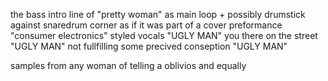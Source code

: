 
the bass intro line of "pretty woman" as main loop 
	+ possibly drumstick against snaredrum corner as if it was part of a cover preformance
"consumer electronics" styled vocals
	"UGLY MAN"
		you there on the street
	"UGLY MAN"
		not fullfilling some precived conseption
	"UGLY MAN"

samples from any woman of telling a oblivios and equally 